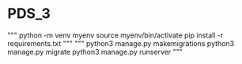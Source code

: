 # PDS_3
"""
python -m venv myenv
source myenv/bin/activate
pip install -r requirements.txt
"""
"""
python3 manage.py makemigrations
python3 manage.py migrate
python3 manage.py runserver
"""
